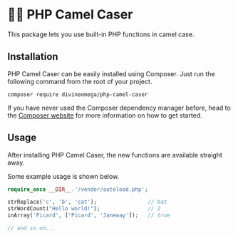 # 🐪💼 PHP Camel Caser

This package lets you use built-in PHP functions in camel case.

## Installation


PHP Camel Caser can be easily installed using Composer. Just run the following command from the root of your project.

```
composer require divineomega/php-camel-caser
```

If you have never used the Composer dependency manager before, head to the [Composer website](https://getcomposer.org/) for more information on how to get started.

## Usage

After installing PHP Camel Caser, the new functions are available straight away.

Some example usage is shown below.

```php
require_once __DIR__.'/vendor/autoload.php';

strReplace('c', 'b', 'cat');                // bat
strWordCount("Hello world!");               // 2
inArray('Picard', ['Picard', 'Janeway']);   // true

// and so on...
```

